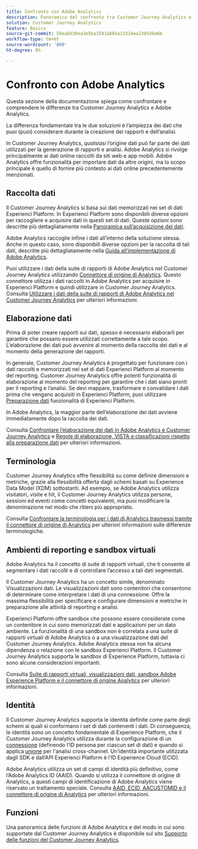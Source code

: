 ```yaml
---
title: Confronto con Adobe Analytics
description: Panoramica del confronto tra Customer Journey Analytics e Adobe Analytics.
solution: Customer Journey Analytics
feature: Basics
source-git-commit: 59aabb38ea3e5ba1501ab8da11d14ea2385d8a6b
workflow-type: tm+mt
source-wordcount: '860'
ht-degree: 8%

---
```


# Confronto con Adobe Analytics

Questa sezione della documentazione spiega come confrontare e comprendere le differenze tra Customer Journey Analytics e Adobe Analytics.

La differenza fondamentale tra le due soluzioni è l’ampiezza dei dati che puoi (puoi) considerare durante la creazione dei rapporti e dell’analisi.

In Customer Journey Analytics, *qualsiasi* l’origine dati può far parte dei dati utilizzati per la generazione di rapporti e analisi. Adobe Analytics si rivolge principalmente ai dati online raccolti da siti web e app mobili. Adobe Analytics offre funzionalità per importare dati da altre origini, ma lo scopo principale è quello di fornire più contesto ai dati online precedentemente menzionati.

## Raccolta dati

Il Customer Journey Analytics si basa sui dati memorizzati nei set di dati Experienci Platform. In Experienci Platform sono disponibili diverse opzioni per raccogliere e acquisire dati in questi set di dati. Queste opzioni sono descritte più dettagliatamente nella [Panoramica sull’acquisizione dei dati](https://experienceleague.adobe.com/docs/analytics-platform/using/cja-data-ingestion/data-ingestion.html?lang=en).

Adobe Analytics raccoglie infine i dati all’interno della soluzione stessa. Anche in questo caso, sono disponibili diverse opzioni per la raccolta di tali dati, descritte più dettagliatamente nella [Guida all’implementazione di Adobe Analytics](https://experienceleague.adobe.com/docs/analytics/implementation/home.html?lang=it).

Puoi utilizzare i dati della suite di rapporti di Adobe Analytics nel Customer Journey Analytics utilizzando [Connettore di origine di Analytics](https://experienceleague.adobe.com/docs/experience-platform/sources/ui-tutorials/create/adobe-applications/analytics.html?lang=it). Questo connettore utilizza i dati raccolti in Adobe Analytics per acquisire in Experienci Platform e quindi utilizzare in Customer Journey Analytics. Consulta [Utilizzare i dati della suite di rapporti di Adobe Analytics nel Customer Journey Analytics](https://experienceleague.adobe.com/docs/analytics-platform/using/compare-aa-cja/cja-aa-comparison/aa-data-in-cja.html?lang=it) per ulteriori informazioni.


## Elaborazione dati

Prima di poter creare rapporti sui dati, spesso è necessario elaborarli per garantire che possano essere utilizzati correttamente a tale scopo. L’elaborazione dei dati può avvenire al momento della raccolta dei dati e al momento della generazione dei rapporti.

In generale, Customer Journey Analytics è progettato per funzionare con i dati raccolti e memorizzati nel set di dati Experienci Platform al momento del reporting. Customer Journey Analytics offre potenti funzionalità di elaborazione al momento del reporting per garantire che i dati siano pronti per il reporting e l’analisi. Se devi mappare, trasformare e convalidare i dati prima che vengano acquisiti in Experienci Platform, puoi utilizzare [Preparazione dati](https://experienceleague.adobe.com/docs/experience-platform/data-prep/home.html?lang=it) funzionalità di Experienci Platform.

In Adobe Analytics, la maggior parte dell’elaborazione dei dati avviene immediatamente dopo la raccolta dei dati.

Consulta [Confrontare l’elaborazione dei dati in Adobe Analytics e Customer Journey Analytics](data-processing-comparisons.md) e [Regole di elaborazione, VISTA e classificazioni rispetto alla preparazione dati](https://experienceleague.adobe.com/docs/analytics-platform/using/compare-aa-cja/cja-aa-comparison/pr-vista-dataprep.html?lang=it) per ulteriori informazioni.


## Terminologia

Customer Journey Analytics offre flessibilità su come definire dimensioni e metriche, grazie alla flessibilità offerta dagli schemi basati su Experience Data Model (XDM) sottostanti. Ad esempio, se Adobe Analytics utilizza visitatori, visite e hit, il Customer Journey Analytics utilizza persone, sessioni ed eventi come concetti equivalenti, ma puoi modificare la denominazione nel modo che ritieni più appropriato.

Consulta [Confrontare la terminologia per i dati di Analytics trasmessi tramite il connettore di origine di Analytics](https://experienceleague.adobe.com/docs/analytics-platform/using/compare-aa-cja/cja-aa-comparison/terminology.html?lang=en) per ulteriori informazioni sulle differenze terminologiche.


## Ambienti di reporting e sandbox virtuali

Adobe Analytics ha il concetto di suite di rapporti virtuali, che ti consente di segmentare i dati raccolti e di controllare l’accesso a tali dati segmentati.

Il Customer Journey Analytics ha un concetto simile, denominato Visualizzazioni dati. Le visualizzazioni dati sono contenitori che consentono di determinare come interpretare i dati di una connessione. Offre la massima flessibilità per specificare e configurare dimensioni e metriche in preparazione alle attività di reporting e analisi.

Experienci Platform offre sandbox che possono essere considerate come un contenitore in cui sono memorizzati dati e applicazioni per un dato ambiente. La funzionalità di una sandbox non è correlata a una suite di rapporti virtuali di Adobe Analytics o a una visualizzazione dati del Customer Journey Analytics. Adobe Analytics stessa non ha alcuna dipendenza o relazione con le sandbox Experienci Platform. Il Customer Journey Analytics supporta le sandbox di Experience Platform, tuttavia ci sono alcune considerazioni importanti.

Consulta [Suite di rapporti virtuali, visualizzazioni dati, sandbox Adobe Experience Platform e il connettore di origine Analytics](https://experienceleague.adobe.com/docs/analytics-platform/using/compare-aa-cja/cja-aa-comparison/vrs-dataview-sandbox-adc.html?lang=it) per ulteriori informazioni.


## Identità

Il Customer Journey Analytics supporta le identità definite come parte degli schemi ai quali si conformano i set di dati contenenti i dati. Di conseguenza, le identità sono un concetto fondamentale di Experience Platform, che il Customer Journey Analytics utilizza durante la configurazione di un [connessione](../../connections/overview.md) (definendo l’ID persona per ciascun set di dati) e quando si applica [unione](../../stitching/overview.md) per l&#39;analisi cross-channel. Un’identità importante utilizzata dagli SDK e dall’API Experienci Platform è l’ID Experience Cloud (ECID).

Adobe Analytics utilizza un set di campi di identità più definitivo, come l’Adobe Analytics ID (AAID). Quando si utilizza il connettore di origine di Analytics, a questi campi di identificazione di Adobe Analytics viene riservato un trattamento speciale. Consulta [AAID, ECID, AACUSTOMID e il connettore di origine di Analytics](https://experienceleague.adobe.com/docs/analytics-platform/using/compare-aa-cja/cja-aa-comparison/aaid-ecid-adc.html?lang=en) per ulteriori informazioni.


## Funzioni

Una panoramica delle funzioni di Adobe Analytics e del modo in cui sono supportate dal Customer Journey Analytics è disponibile sul sito [Supporto delle funzioni del Customer Journey Analytics](https://experienceleague.adobe.com/docs/analytics-platform/using/compare-aa-cja/cja-aa-comparison/cja-aa.html?lang=en).





